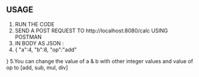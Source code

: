USAGE
-----
1. RUN THE CODE
2. SEND A POST REQUEST TO http://localhost:8080/calc USING POSTMAN
3. IN BODY AS JSON :  
4.  {
    "a":4,
    "b":8,
    "op":"add"

   }
5.You can change the value of a & b with other integer values and value of op to [add, sub, mul, div]
